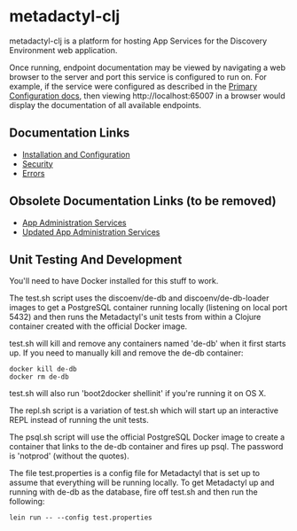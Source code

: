 # metadactyl-clj

metadactyl-clj is a platform for hosting App Services for the Discovery Environment web application.

Once running, endpoint documentation may be viewed by navigating a web browser to the server and
port this service is configured to run on. For example, if the service were configured as described
in the [Primary Configuration docs](doc/install.md#primary-configuration), then viewing
http://localhost:65007 in a browser would display the documentation of all available endpoints.

## Documentation Links

* [Installation and Configuration](doc/install.md)
* [Security](doc/security.md)
* [Errors](doc/errors.md)


## Obsolete Documentation Links (to be removed)
* [App Administration Services](doc/endpoints/app-metadata/admin.md)
* [Updated App Administration Services](doc/endpoints/app-metadata/updated-admin.md)


## Unit Testing And Development

You'll need to have Docker installed for this stuff to work.

The test.sh script uses the discoenv/de-db and discoenv/de-db-loader images to
get a PostgreSQL container running locally (listening on local port 5432) and
then runs the Metadactyl's unit tests from within a Clojure container created
with the official Docker image.

test.sh will kill and remove any containers named 'de-db' when it first starts
up. If you need to manually kill and remove the de-db container:

    docker kill de-db
    docker rm de-db

test.sh will also run 'boot2docker shellinit' if you're running it on OS X.

The repl.sh script is a variation of test.sh which will start up an interactive
REPL instead of running the unit tests.

The psql.sh script will use the official PostgreSQL Docker image to create a
container that links to the de-db container and fires up psql. The password
is 'notprod' (without the quotes).

The file test.properties is a config file for Metadactyl that is set up to
assume that everything will be running  locally. To get Metadactyl up and
running with de-db as the database, fire off test.sh and then run the following:

    lein run -- --config test.properties
